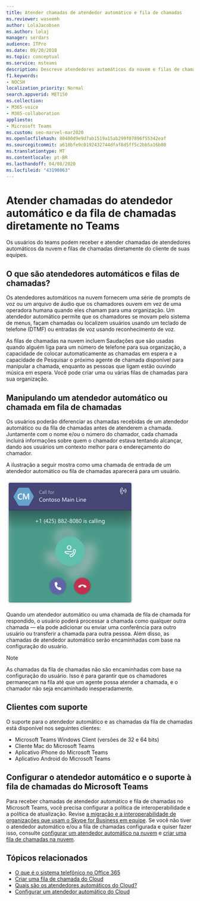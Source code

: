 ```yaml
---
title: Atender chamadas de atendedor automático e fila de chamadas
ms.reviewer: waseemh
author: LolaJacobsen
ms.author: lolaj
manager: serdars
audience: ITPro
ms.date: 09/20/2018
ms.topic: conceptual
ms.service: msteams
description: Descreve atendedores automáticos da nuvem e filas de chamadas e explica como você pode responder a essas chamadas no Microsoft Teams.
f1.keywords:
- NOCSH
localization_priority: Normal
search.appverid: MET150
ms.collection:
- M365-voice
- M365-collaboration
appliesto:
- Microsoft Teams
ms.custom: seo-marvel-mar2020
ms.openlocfilehash: 80400d9e9d7ab1519a15ab299f07896f55342eaf
ms.sourcegitcommit: a610bfe9c0192432744dfaf8d5ff5c2bb5a16b00
ms.translationtype: MT
ms.contentlocale: pt-BR
ms.lasthandoff: 04/08/2020
ms.locfileid: "43190863"
---
```

<a name="answer-auto-attendant-and-call-queue-calls-directly-from-teams"></a>Atender chamadas do atendedor automático e da fila de chamadas diretamente no Teams
===========================================================

Os usuários do teams podem receber e atender chamadas de atendedores automáticos da nuvem e filas de chamadas diretamente do cliente de suas equipes.

## <a name="what-are-auto-attendants-and-call-queues"></a>O que são atendedores automáticos e filas de chamadas?

Os atendedores automáticos na nuvem fornecem uma série de prompts de voz ou um arquivo de áudio que os chamadores ouvem em vez de uma operadora humana quando eles chamam para uma organização. Um atendedor automático permite que os chamadores se movam pelo sistema de menus, façam chamadas ou localizem usuários usando um teclado de telefone (DTMF) ou entradas de voz usando reconhecimento de voz.

As filas de chamadas na nuvem incluem Saudações que são usadas quando alguém liga para um número de telefone para sua organização, a capacidade de colocar automaticamente as chamadas em espera e a capacidade de Pesquisar o próximo agente de chamada disponível para manipular a chamada, enquanto as pessoas que ligam estão ouvindo música em espera. Você pode criar uma ou várias filas de chamadas para sua organização.

## <a name="handling-an-auto-attendant-or-call-queue-call"></a>Manipulando um atendedor automático ou chamada em fila de chamadas

Os usuários poderão diferenciar as chamadas recebidas de um atendedor automático ou da fila de chamadas antes de atenderem a chamada. Juntamente com o nome e/ou o número do chamador, cada chamada incluirá informações sobre quem o chamador estava tentando alcançar, dando aos usuários um contexto melhor para o endereçamento do chamador.

A ilustração a seguir mostra como uma chamada de entrada de um atendedor automático ou fila de chamadas aparecerá para um usuário.

![Captura de tela de uma notificação de chamada recebida](media/answer-auto-attendant-and-call-queue-calls-image1.png)

Quando um atendedor automático ou uma chamada de fila de chamada for respondido, o usuário poderá processar a chamada como qualquer outra chamada &#x2014; ela pode adicionar ou enviar uma conferência para outro usuário ou transferir a chamada para outra pessoa. Além disso, as chamadas de atendedor automático serão encaminhadas com base na configuração do usuário.

> [!NOTE] 
> As chamadas da fila de chamadas não são encaminhadas com base na configuração do usuário. Isso é para garantir que os chamadores permaneçam na fila até que um agente possa atender a chamada, e o chamador não seja encaminhado inesperadamente.

## <a name="supported-clients"></a>Clientes com suporte

O suporte para o atendedor automático e as chamadas da fila de chamadas está disponível nos seguintes clientes:

-    Microsoft Teams Windows Client (versões de 32 e 64 bits)
-    Cliente Mac do Microsoft Teams
-    Aplicativo iPhone do Microsoft Teams
-    Aplicativo Android do Microsoft Teams

## <a name="configure-auto-attendant-and-call-queue-support-for-microsoft-teams"></a>Configurar o atendedor automático e o suporte à fila de chamadas do Microsoft Teams

Para receber chamadas de atendedor automático e fila de chamadas no Microsoft Teams, você precisa configurar a política de interoperabilidade e a política de atualização. Revise [a migração e a interoperabilidade de organizações que usam o Skype for Business em equipe](migration-interop-guidance-for-teams-with-skype.md). Se você não tiver o atendedor automático e/ou a fila de chamadas configurada e quiser fazer isso, consulte [configurar um atendedor automático na nuvem](create-a-phone-system-auto-attendant.md) e [criar uma fila de chamadas na nuvem](create-a-phone-system-call-queue.md).

## <a name="related-topics"></a>Tópicos relacionados

-    [O que é o sistema telefônico no Office 365](what-is-phone-system-in-office-365.md)
-    [Criar uma fila de chamada do Cloud](create-a-phone-system-call-queue.md)
-    [Quais são os atendedores automáticos do Cloud?](what-are-phone-system-auto-attendants.md)
-    [Configurar um atendedor automático do Cloud](create-a-phone-system-auto-attendant.md)

